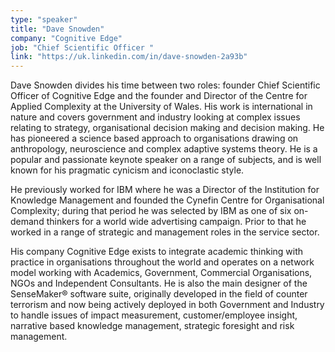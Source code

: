 ```yaml
---
type: "speaker"
title: "Dave Snowden"
company: "Cognitive Edge"
job: "Chief Scientific Officer "
link: "https://uk.linkedin.com/in/dave-snowden-2a93b"
---
```


Dave Snowden divides his time between two roles: founder Chief Scientific Officer of Cognitive Edge and the founder and Director of the Centre for Applied Complexity at the University of Wales. His work is international in nature and covers government and industry looking at complex issues relating to strategy, organisational decision making and decision making. He has pioneered a science based approach to organisations drawing on anthropology, neuroscience and complex adaptive systems theory.  He is a popular and passionate keynote speaker on a range of subjects, and is well known for his pragmatic cynicism and iconoclastic style.

He previously worked for IBM where he was a Director of the Institution for Knowledge Management and founded the Cynefin Centre for Organisational Complexity; during that period he was selected by IBM as one of six on-demand thinkers for a world wide advertising campaign. Prior to that he worked in a range of strategic and management roles in the service sector.

His company Cognitive Edge exists to integrate academic thinking with practice in organisations throughout the world and operates on a network model working with Academics, Government, Commercial Organisations, NGOs and Independent Consultants.  He is also the main designer of the SenseMaker® software suite, originally developed in the field of counter terrorism and now being actively deployed in both Government and Industry to handle issues of impact measurement, customer/employee insight, narrative based knowledge management, strategic foresight and risk management.